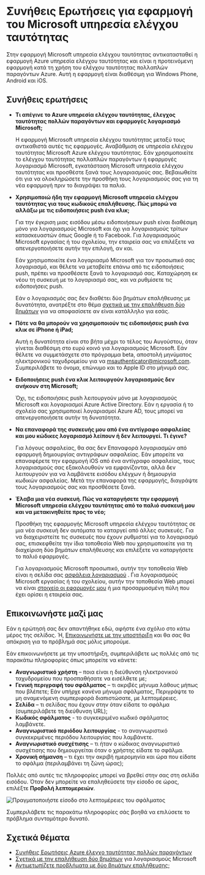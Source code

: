 <properties
    pageTitle="Ο έλεγχος ταυτότητας Microsoft εφαρμογή συνήθεις Ερωτήσεις"
    description="Παρέχει μια λίστα με συνήθεις ερωτήσεις και απαντήσεις που σχετίζονται με την εφαρμογή Microsoft τον έλεγχο ταυτότητας και έλεγχο ταυτότητας πολλών παραγόντων Azure."
    services="multi-factor-authentication"
    documentationCenter=""
    authors="kgremban"
    manager="femila"
    editor="pblachar, librown"/>

<tags
    ms.service="multi-factor-authentication"
    ms.workload="identity"
    ms.tgt_pltfrm="na"
    ms.devlang="na"
    ms.topic="article"
    ms.date="10/13/2016"
    ms.author="kgremban"/>

# <a name="microsoft-authenticator-application-faq"></a>Συνήθεις Ερωτήσεις για εφαρμογή του Microsoft υπηρεσία ελέγχου ταυτότητας

Στην εφαρμογή Microsoft υπηρεσία ελέγχου ταυτότητας αντικατασταθεί η εφαρμογή Azure υπηρεσία ελέγχου ταυτότητας και είναι η προτεινόμενη εφαρμογή κατά τη χρήση του ελέγχου ταυτότητας πολλαπλών παραγόντων Azure. Αυτή η εφαρμογή είναι διαθέσιμη για Windows Phone, Android και iOS.

## <a name="frequently-asked-questions"></a>Συνήθεις ερωτήσεις

- **Τι απέγινε το Azure υπηρεσία ελέγχου ταυτότητας, έλεγχος ταυτότητας πολλών παραγόντων και εφαρμογές λογαριασμό Microsoft;**

    Η εφαρμογή Microsoft υπηρεσία ελέγχου ταυτότητας μεταξύ τους αντικαθιστά αυτές τις εφαρμογές. Αναβάθμιση σε υπηρεσία ελέγχου ταυτότητας Microsoft Azure ελέγχου ταυτότητας. Εάν χρησιμοποιείτε το ελέγχου ταυτότητας πολλαπλών παραγόντων ή εφαρμογές λογαριασμό Microsoft, εγκατάσταση Microsoft υπηρεσία ελέγχου ταυτότητας και προσθέστε ξανά τους λογαριασμούς σας. Βεβαιωθείτε ότι για να ολοκληρώσετε την προσθήκη τους λογαριασμούς σας για τη νέα εφαρμογή πριν το διαγράψει τα παλιά.

- **Χρησιμοποιώ ήδη την εφαρμογή Microsoft υπηρεσία ελέγχου ταυτότητας για τους κωδικούς επαλήθευσης. Πώς μπορώ να αλλάξω με τις ειδοποιήσεις push ένα κλικ;**  

    Για την έγκριση μιας εισόδου μέσω ειδοποιήσεων push είναι διαθέσιμη μόνο για λογαριασμούς Microsoft και όχι για λογαριασμούς τρίτων κατασκευαστών όπως Google ή το Facebook. Για λογαριασμούς Microsoft εργασίας ή του σχολείου, την εταιρεία σας να επιλέξετε να απενεργοποιήσετε αυτήν την επιλογή, αν και.

    Εάν χρησιμοποιείτε ένα λογαριασμό Microsoft για τον προσωπικό σας λογαριασμό, και θέλετε να μεταβείτε επάνω από τις ειδοποιήσεις push, πρέπει να προσθέσετε ξανά το λογαριασμό σας. Καταχώρηση εκ νέου τη συσκευή με το λογαριασμό σας, και να ρυθμίσετε τις ειδοποιήσεις push.  

    Εάν ο λογαριασμός σας δεν διαθέτει δύο βημάτων επαλήθευσης με δυνατότητα, ανατρέξτε στο θέμα [σχετικά με την επαλήθευση δύο βημάτων](https://support.microsoft.com/help/12408/microsoft-account-about-two-step-verification) για να αποφασίσετε αν είναι κατάλληλο για εσάς.  

- **Πότε να θα μπορούν να χρησιμοποιούν τις ειδοποιήσεις push ένα κλικ σε iPhone ή iPad;**  

    Αυτή η δυνατότητα είναι στο βήτα μέχρι το τέλος του Αυγούστου, όταν γίνεται διαθέσιμη στο ευρύ κοινό για λογαριασμούς Microsoft. Εάν θέλετε να συμμετάσχετε στο πρόγραμμα beta, αποστολή μηνύματος ηλεκτρονικού ταχυδρομείου για να msauthenticator@microsoft.com. Συμπεριλάβετε το όνομα, επώνυμο και το Apple ID στο μήνυμά σας.  

- **Ειδοποιήσεις push ένα κλικ λειτουργούν λογαριασμούς δεν ανήκουν στη Microsoft;**  

    Όχι, τις ειδοποιήσεις push λειτουργούν μόνο με λογαριασμούς Microsoft και λογαριασμοί Azure Active Directory. Εάν η εργασία ή το σχολείο σας χρησιμοποιεί λογαριασμοί Azure AD, τους μπορεί να απενεργοποιήσετε αυτήν τη δυνατότητα.  

- **Να επαναφορά της συσκευής μου από ένα αντίγραφο ασφαλείας και μου κώδικες λογαριασμό λείπουν ή δεν λειτουργεί. Τι έγινε?**  

    Για λόγους ασφαλείας, θα σας δεν Επαναφορά λογαριασμών από εφαρμογή δημιουργίας αντιγράφων ασφαλείας. Εάν μπορείτε να επαναφέρετε την εφαρμογή iOS από ένα αντίγραφο ασφαλείας, τους λογαριασμούς σας εξακολουθούν να εμφανίζονται, αλλά δεν λειτουργούν για να λαμβάνετε εισόδου ελέγχων ή δημιουργία κωδικών ασφαλείας. Μετά την επαναφορά της εφαρμογής, διαγράψτε τους λογαριασμούς σας και προσθέσετε ξανά.

- **Έλαβα μια νέα συσκευή. Πώς να καταργήσετε την εφαρμογή Microsoft υπηρεσία ελέγχου ταυτότητας από το παλιό συσκευή μου και να μετακινηθείτε προς το νέο;**

    Προσθήκη της εφαρμογής Microsoft υπηρεσία ελέγχου ταυτότητας σε μια νέα συσκευή δεν αυτόματα το καταργεί από άλλες συσκευές. Για να διαχειριστείτε τις συσκευές που έχουν ρυθμιστεί για το λογαριασμό σας, επισκεφθείτε την ίδια τοποθεσία Web που χρησιμοποιείτε για τη διαχείριση δύο βημάτων επαλήθευσης και επιλέξετε να καταργήσετε το παλιό εφαρμογές.

    Για λογαριασμούς Microsoft προσωπικό, αυτήν την τοποθεσία Web είναι η σελίδα σας [ασφάλεια λογαριασμού](https://account.microsoft.com/security) . Για λογαριασμούς Microsoft εργασίας ή του σχολείου, αυτήν την τοποθεσία Web μπορεί να είναι [στοιχείο οι εφαρμογές μου](https://myapps.microsoft.com) ή μια προσαρμοσμένη πύλη που έχει ορίσει η εταιρεία σας.

## <a name="contact-us"></a>Επικοινωνήστε μαζί μας

Εάν η ερώτησή σας δεν απαντήθηκε εδώ, αφήστε ένα σχόλιο στο κάτω μέρος της σελίδας. Ή, [Επικοινωνήστε με την υποστήριξη](https://support.microsoft.com/contactus) και θα σας θα απόκριση για το πρόβλημά σας μόλις μπορούμε.

Εάν επικοινωνήσετε με την υποστήριξη, συμπεριλάβετε ως πολλές από τις παρακάτω πληροφορίες όπως μπορείτε να κάνετε:

- **Αναγνωριστικό χρήστη** – ποια είναι η διεύθυνση ηλεκτρονικού ταχυδρομείου που προσπαθήσατε να εισέλθετε με;
- **Γενική περιγραφή του σφάλματος** – τι ακριβές μήνυμα λάθους μήπως που βλέπετε;  Εάν υπήρχε κανένα μήνυμα σφάλματος, Περιγράψτε το μη αναμενόμενη συμπεριφορά διαπιστώσατε, με λεπτομέρειες.
- **Σελίδα** – τι σελίδας που έχουν στην όταν είδατε το σφάλμα (συμπεριλάβετε τη διεύθυνση URL);
- **Κωδικός σφάλματος** - το συγκεκριμένο κωδικό σφάλματος λαμβάνετε.
- **Αναγνωριστικό περιόδου λειτουργίας** - το αναγνωριστικό συγκεκριμένες περιόδου λειτουργίας που λαμβάνετε.
- **Αναγνωριστικό συσχέτισης** – τι ήταν ο κώδικας αναγνωριστικό συσχέτισης που δημιουργείται όταν ο χρήστης είδατε το σφάλμα.
- **Χρονική σήμανση** – τι έχει την ακριβή ημερομηνία και ώρα που είδατε το σφάλμα (περιλαμβάνει τη ζώνη ώρας);

Πολλές από αυτές τις πληροφορίες μπορεί να βρεθεί στην σας στη σελίδα εισόδου. Όταν δεν μπορείτε να επαληθεύσετε την είσοδο σε ώρας, επιλέξτε **Προβολή λεπτομερειών**.

![Πραγματοποιήστε είσοδο στο λεπτομέρειες του σφάλματος](./media/multi-factor-authentication-end-user-troubleshoot/view_details.png)

Συμπεριλάβετε τις παρακάτω πληροφορίες σάς βοηθά να επιλύσετε το πρόβλημα συντομότερο δυνατό.

## <a name="related-topics"></a>Σχετικά θέματα

- [Συνήθεις Ερωτήσεις Azure έλεγχο ταυτότητας πολλών παραγόντων](multi-factor-authentication-faq.md)  
- [Σχετικά με την επαλήθευση δύο βημάτων](https://support.microsoft.com/help/12408/microsoft-account-about-two-step-verification) για λογαριασμούς Microsoft
- [Αντιμετωπίζετε προβλήματα με δύο βημάτων επαλήθευσης;](multi-factor-authentication-end-user-troubleshoot.md)
